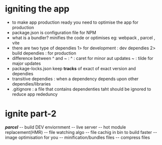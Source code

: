 # igniting the app

* to make app production ready you need to optimise the app for production
* package.json is configuration file for NPM
* what is a bundler? minifies the code or optimises eg: webpack , parcel , vite
* there are two type of dependies 
1> for development : dev dependies
2> build dependies : for production 
* difference between ^ and ~ :
    ^ : caret for minor aut updates
    ~ : tilde for major updates
* package-locks.json keep **tracks** of exact of exact version and dependies    
* transitive dependies : when a dependency depends upon other dependies/libraries
* .gitignore : a file that contains dependenties taht should be ignored to reduce app rededuncy


# ignite part-2 #

***parcel***
-- build DEV enviornment
-- live server
-- hot module replacement(HMR)
-- file watching algo
-- file cachig in bin to build faster
-- image optimisation for you
-- minification/bundles files
-- compress files

